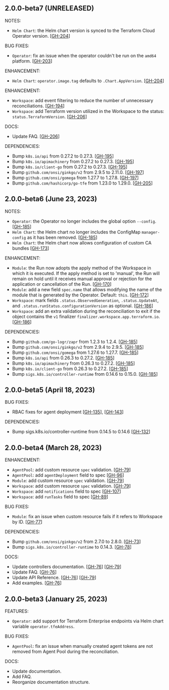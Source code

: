 ## 2.0.0-beta7 (UNRELEASED)

NOTES:
* `Helm Chart`: the Helm chart version is synced to the Terraform Cloud Operator version. [[GH-204](https://github.com/hashicorp/terraform-cloud-operator/pull/204)]

BUG FIXES:

* `Operator`: fix an issue when the operator couldn't be run on the `amd64` platform. [[GH-203](https://github.com/hashicorp/terraform-cloud-operator/pull/203)]

ENHANCEMENT:
* `Helm Chart`: `operator.image.tag` defaults to `.Chart.AppVersion`. [[GH-204](https://github.com/hashicorp/terraform-cloud-operator/pull/204)]

ENHANCEMENT:

* `Workspace`: add event filtering to reduce the number of unnecessary reconciliations. [[GH-194](https://github.com/hashicorp/terraform-cloud-operator/pull/194)]
* `Workspace`: add Terraform version utilized in the Workspace to the status: `status.TerraformVersion`. [[GH-206](https://github.com/hashicorp/terraform-cloud-operator/pull/206)]

DOCS:

* Update FAQ. [[GH-206](https://github.com/hashicorp/terraform-cloud-operator/pull/206)]

DEPENDENCIES:

* Bump `k8s.io/api` from 0.27.2 to 0.27.3. [[GH-195](https://github.com/hashicorp/terraform-cloud-operator/pull/195)]
* Bump `k8s.io/apimachinery` from 0.27.2 to 0.27.3. [[GH-195](https://github.com/hashicorp/terraform-cloud-operator/pull/195)]
* Bump `k8s.io/client-go` from 0.27.2 to 0.27.3. [[GH-195](https://github.com/hashicorp/terraform-cloud-operator/pull/195)]
* Bump `github.com/onsi/ginkgo/v2` from 2.9.5 to 2.11.0. [[GH-197](https://github.com/hashicorp/terraform-cloud-operator/pull/197)]
* Bump `github.com/onsi/gomega` from 1.27.7 to 1.27.8. [[GH-197](https://github.com/hashicorp/terraform-cloud-operator/pull/197)]
* Bump `github.com/hashicorp/go-tfe` from 1.23.0 to 1.29.0. [[GH-205](https://github.com/hashicorp/terraform-cloud-operator/pull/205)]

## 2.0.0-beta6 (June 23, 2023)

NOTES:
* `Operator`: the Operator no longer includes the global option `--config`. [[GH-185](https://github.com/hashicorp/terraform-cloud-operator/pull/185)]
* `Helm Chart`: the Helm chart no longer includes the ConfigMap `manager-config` as it has been removed. [[GH-185](https://github.com/hashicorp/terraform-cloud-operator/pull/185)]
* `Helm Chart`: the Helm chart now allows configuration of custom CA bundles [[GH-173](https://github.com/hashicorp/terraform-cloud-operator/pull/173)]

ENHANCEMENT:

* `Module`: the Run now adopts the apply method of the Workspace in which it is executed. If the apply method is set to 'manual', the Run will remain on hold until it receives manual approval or rejection for the application or cancellation of the Run. [[GH-170](https://github.com/hashicorp/terraform-cloud-operator/pull/170)]
* `Module`: add a new field `spec.name` that allows modifying the name of the module that is generated by the Operator. Default: `this`. [[GH-172](https://github.com/hashicorp/terraform-cloud-operator/pull/172)]
* `Workspace`: mark fields `.status.ObservedGeneration`, `.status.UpdateAt`, and `.status.runStatus.configurationVersion` as optional. [[GH-186](https://github.com/hashicorp/terraform-cloud-operator/pull/186)]
* `Workspace`: add an extra validation during the reconciliation to exit if the object contains the `v1` finalizer `finalizer.workspace.app.terraform.io`. [[GH-186](https://github.com/hashicorp/terraform-cloud-operator/pull/186)]


DEPENDENCIES:

* Bump `github.com/go-logr/zapr` from 1.2.3 to 1.2.4. [[GH-185](https://github.com/hashicorp/terraform-cloud-operator/pull/185)]
* Bump `github.com/onsi/ginkgo/v2` from 2.9.4 to 2.9.5. [[GH-185](https://github.com/hashicorp/terraform-cloud-operator/pull/185)]
* Bump `github.com/onsi/gomega` from 1.27.6 to 1.27.7. [[GH-185](https://github.com/hashicorp/terraform-cloud-operator/pull/185)]
* Bump `k8s.io/api` from 0.26.3 to 0.27.2. [[GH-185](https://github.com/hashicorp/terraform-cloud-operator/pull/185)]
* Bump `k8s.io/apimachinery` from 0.26.3 to 0.27.2. [[GH-185](https://github.com/hashicorp/terraform-cloud-operator/pull/185)]
* Bump `k8s.io/client-go` from 0.26.3 to 0.27.2. [[GH-185](https://github.com/hashicorp/terraform-cloud-operator/pull/185)]
* Bump `sigs.k8s.io/controller-runtime` from 0.14.6 to 0.15.0. [[GH-185](https://github.com/hashicorp/terraform-cloud-operator/pull/185)]

## 2.0.0-beta5 (April 18, 2023)

BUG FIXES:

* RBAC fixes for agent deployment [[GH-135](https://github.com/hashicorp/terraform-cloud-operator/pull/135)], [[GH-143](https://github.com/hashicorp/terraform-cloud-operator/pull/134)]

DEPENDENCIES:

* Bump sigs.k8s.io/controller-runtime from 0.14.5 to 0.14.6 [[GH-132](https://github.com/hashicorp/terraform-cloud-operator/pull/132)]

## 2.0.0-beta4 (March 28, 2023)

ENHANCEMENT:

* `AgentPool`: add custom resource `spec` validation. [[GH-79](https://github.com/hashicorp/terraform-cloud-operator/issues/79)]
* `AgentPool`: add `agentDeployment` field to spec [[GH-96](https://github.com/hashicorp/terraform-cloud-operator/pull/96)]
* `Module`: add custom resource `spec` validation. [[GH-79](https://github.com/hashicorp/terraform-cloud-operator/issues/79)]
* `Workspace`: add custom resource `spec` validation. [[GH-79](https://github.com/hashicorp/terraform-cloud-operator/issues/79)]
* `Workspace`: add `notifications` field to spec [[GH-107](https://github.com/hashicorp/terraform-cloud-operator/pull/107)]
* `Workspace`: add `runTasks` field to spec [[GH-89](https://github.com/hashicorp/terraform-cloud-operator/pull/89)]

BUG FIXES:

* `Module`: fix an issue when custom resource fails if it refers to Workspace by ID. [[GH-77](https://github.com/hashicorp/terraform-cloud-operator/issues/77)]

DEPENDENCIES:

* Bump `github.com/onsi/ginkgo/v2` from 2.7.0 to 2.8.0. [[GH-73](https://github.com/hashicorp/terraform-cloud-operator/issues/73)]
* Bump `sigs.k8s.io/controller-runtime` to 0.14.3. [[GH-78](https://github.com/hashicorp/terraform-cloud-operator/issues/78)]

DOCS:

* Update controllers documentation. [[GH-76](https://github.com/hashicorp/terraform-cloud-operator/issues/76)] [[GH-79](https://github.com/hashicorp/terraform-cloud-operator/issues/79)]
* Update FAQ. [[GH-76](https://github.com/hashicorp/terraform-cloud-operator/issues/76)]
* Update API Reference. [[GH-76](https://github.com/hashicorp/terraform-cloud-operator/issues/76)] [[GH-79](https://github.com/hashicorp/terraform-cloud-operator/issues/79)]
* Add examples. [[GH-76](https://github.com/hashicorp/terraform-cloud-operator/issues/76)]

## 2.0.0-beta3 (January 25, 2023)

FEATURES:

* `Operator`: add support for Terraform Enterprise endpoints via Helm chart variable `operator.tfeAddress`.

BUG FIXES:

* `AgentPool`: fix an issue when manually created agent tokens are not removed from Agent Pool during the reconciliation.

DOCS:

* Update documentation.
* Add FAQ.
* Reorganize documentation structure.
